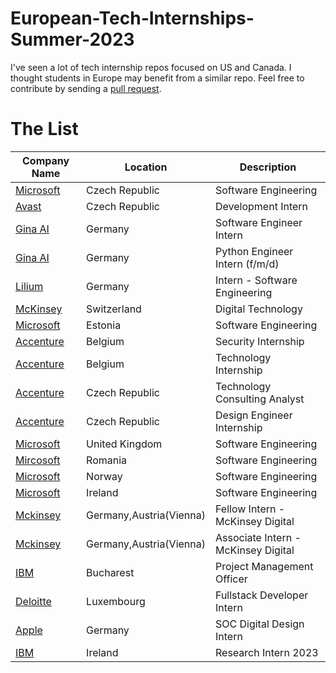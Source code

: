 # European-Tech-Internships-Summer-2023
I've seen a lot of tech internship repos focused on US and Canada. I thought students in Europe may benefit from a similar repo. 
Feel free to contribute by sending a [pull request](https://docs.github.com/en/pull-requests/collaborating-with-pull-requests/proposing-changes-to-your-work-with-pull-requests/creating-a-pull-request).


# The List

| Company Name  |   Location    | Description  |
| ------------- | ------------- | ------------ |
| [Microsoft](https://careers.microsoft.com/us/en/job/1382836/Intern-Opportunities-for-Students-in-Czech-Republic-Software-Engineering-Start-date-Summer-2023?jobsource=indeed&utm_source=indeed&utm_medium=indeed&utm_campaign=indeed-feed)  | Czech Republic |         Software Engineering      |
| [Avast](https://avast.wd3.myworkdayjobs.com/en-US/Global/job/Brno-Czech-Republic/Development-Intern_JR1922) | Czech Republic | Development Intern |
| [Gina AI](https://jobs.lever.co/jina-ai/8517d648-ee28-48c0-9246-4f90ef87edec) | Germany | Software Engineer Intern |
| [Gina AI](https://jobs.lever.co/jina-ai/c77afedf-ccd5-44de-b40b-9d02c29c33e0) | Germany | Python Engineer Intern (f/m/d) |
| [Lilium](https://lilium.com/jobs/3843596) | Germany | Intern - Software Engineering |
| [McKinsey](https://www.mckinsey.com/careers/search-jobs/jobs/intern-digitaltechnology-51626) | Switzerland | Digital Technology |
| [Microsoft](https://careers.microsoft.com/students/us/en/job/1383150/Intern-Opportunities-for-Students-in-Estonia-Software-Engineering-Start-date-Summer-2023) | Estonia | Software Engineering |
| [Accenture](https://www.accenture.com/be-en/careers/jobdetails?id=R00114886_en&title=Security+Internship) | Belgium | Security Internship |
| [Accenture](https://www.accenture.com/be-en/careers/jobdetails?id=R00088580_en&title=Technology+Internship) | Belgium | Technology Internship |
| [Accenture](https://www.accenture.com/cz-en/careers/jobdetails?id=R00037864_en&title=Technology+Consulting+Analyst) | Czech Republic | Technology Consulting Analyst |
| [Accenture](https://www.accenture.com/nl-en/careers/jobdetails?id=R00068723_en&title=Design+Engineer+Internship) | Czech Republic | Design Engineer Internship |
| [Microsoft](https://careers.microsoft.com/us/en/job/1431527/Intern-Opportunities-for-Students-UK-Software-Engineering-Start-date-Summer-2023?jobsource=linkedin&utm_source=linkedin&utm_medium=linkedin&utm_campaign=linkedin-feed) | United Kingdom | Software Engineering|
| [Mircosoft](https://careers.microsoft.com/students/us/en/job/1383736/Software-Engineering-Internship-Opportunities-Romania-Start-date-Summer-2023) | Romania | Software Engineering|
| [Microsoft](https://careers.microsoft.com/students/us/en/job/1382783/Intern-Opportunities-for-Students-in-Norway-Software-Engineering-Start-Date-Summer-2023) | Norway | Software Engineering |
| [Microsoft](https://careers.microsoft.com/students/us/en/job/1383756/Intern-Opportunities-for-Students-Ireland-Software-Engineering-Start-date-Summer-2023) | Ireland | Software Engineering |
| [Mckinsey](https://www.mckinsey.com/careers/search-jobs/jobs/fellowintern-mckinseydigital-58527) | Germany,Austria(Vienna) | Fellow Intern - McKinsey Digital |
| [Mckinsey](https://www.mckinsey.com/careers/search-jobs/jobs/associateintern-mckinseydigital-58530) | Germany,Austria(Vienna) | Associate Intern - McKinsey Digital |
| [IBM](https://careers.ibm.com/job/15100703/ibm-internship-project-management-officer-bucharest-ro/?codes=IBM_CareerWebSite) | Bucharest | Project Management Officer |
| [Deloitte](https://jobs.deloitte.lu/job/Luxembourg-Fullstack-Developer-Intern-Angular_Net-%28mf%29-Internship-based-in-Luxembourg/820543901/) | Luxembourg | Fullstack Developer Intern |
| [Apple](https://jobs.apple.com/en-us/details/200308667/soc-digital-design-intern?team=HRDWR) | Germany | SOC Digital Design Intern |
| [IBM](https://careers.ibm.com/job/16350702/research-intern-2023-start-mulhuddart-ie/?codes=JB_Indeed) | Ireland | Research Intern 2023 |
